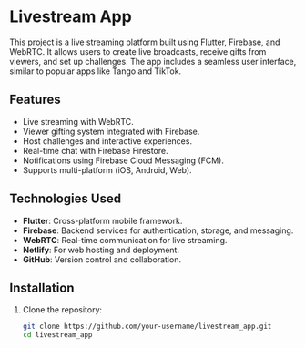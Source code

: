 # Livestream App

This project is a live streaming platform built using Flutter, Firebase, and WebRTC. It allows users to create live broadcasts, receive gifts from viewers, and set up challenges. The app includes a seamless user interface, similar to popular apps like Tango and TikTok.

## Features
- Live streaming with WebRTC.
- Viewer gifting system integrated with Firebase.
- Host challenges and interactive experiences.
- Real-time chat with Firebase Firestore.
- Notifications using Firebase Cloud Messaging (FCM).
- Supports multi-platform (iOS, Android, Web).

## Technologies Used
- **Flutter**: Cross-platform mobile framework.
- **Firebase**: Backend services for authentication, storage, and messaging.
- **WebRTC**: Real-time communication for live streaming.
- **Netlify**: For web hosting and deployment.
- **GitHub**: Version control and collaboration.

## Installation

1. Clone the repository:

   ```bash
   git clone https://github.com/your-username/livestream_app.git
   cd livestream_app
